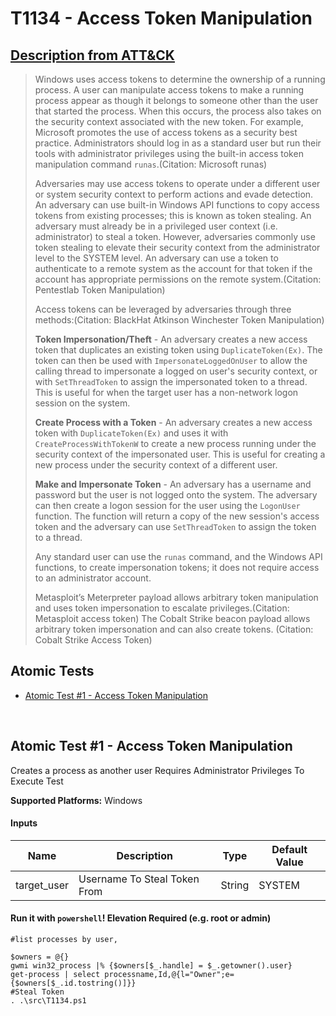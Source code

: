 # T1134 - Access Token Manipulation
## [Description from ATT&CK](https://attack.mitre.org/wiki/Technique/T1134)
<blockquote>Windows uses access tokens to determine the ownership of a running process. A user can manipulate access tokens to make a running process appear as though it belongs to someone other than the user that started the process. When this occurs, the process also takes on the security context associated with the new token. For example, Microsoft promotes the use of access tokens as a security best practice. Administrators should log in as a standard user but run their tools with administrator privileges using the built-in access token manipulation command <code>runas</code>.(Citation: Microsoft runas)
  
Adversaries may use access tokens to operate under a different user or system security context to perform actions and evade detection. An adversary can use built-in Windows API functions to copy access tokens from existing processes; this is known as token stealing. An adversary must already be in a privileged user context (i.e. administrator) to steal a token. However, adversaries commonly use token stealing to elevate their security context from the administrator level to the SYSTEM level. An adversary can use a token to authenticate to a remote system as the account for that token if the account has appropriate permissions on the remote system.(Citation: Pentestlab Token Manipulation)

Access tokens can be leveraged by adversaries through three methods:(Citation: BlackHat Atkinson Winchester Token Manipulation)

**Token Impersonation/Theft** - An adversary creates a new access token that duplicates an existing token using <code>DuplicateToken(Ex)</code>. The token can then be used with <code>ImpersonateLoggedOnUser</code> to allow the calling thread to impersonate a logged on user's security context, or with <code>SetThreadToken</code> to assign the impersonated token to a thread. This is useful for when the target user has a non-network logon session on the system.

**Create Process with a Token** - An adversary creates a new access token with <code>DuplicateToken(Ex)</code> and uses it with <code>CreateProcessWithTokenW</code> to create a new process running under the security context of the impersonated user. This is useful for creating a new process under the security context of a different user.

**Make and Impersonate Token** - An adversary has a username and password but the user is not logged onto the system. The adversary can then create a logon session for the user using the <code>LogonUser</code> function. The function will return a copy of the new session's access token and the adversary can use <code>SetThreadToken</code> to assign the token to a thread.

Any standard user can use the <code>runas</code> command, and the Windows API functions, to create impersonation tokens; it does not require access to an administrator account.

Metasploit’s Meterpreter payload allows arbitrary token manipulation and uses token impersonation to escalate privileges.(Citation: Metasploit access token) The Cobalt Strike beacon payload allows arbitrary token impersonation and can also create tokens. (Citation: Cobalt Strike Access Token)</blockquote>

## Atomic Tests

- [Atomic Test #1 - Access Token Manipulation](#atomic-test-1---access-token-manipulation)


<br/>

## Atomic Test #1 - Access Token Manipulation
Creates a process as another user
Requires Administrator Privileges To Execute Test

**Supported Platforms:** Windows


#### Inputs
| Name | Description | Type | Default Value | 
|------|-------------|------|---------------|
| target_user | Username To Steal Token From | String | SYSTEM|

#### Run it with `powershell`!  Elevation Required (e.g. root or admin) 
```
#list processes by user,

$owners = @{}
gwmi win32_process |% {$owners[$_.handle] = $_.getowner().user}
get-process | select processname,Id,@{l="Owner";e={$owners[$_.id.tostring()]}}
#Steal Token
. .\src\T1134.ps1
```



<br/>

